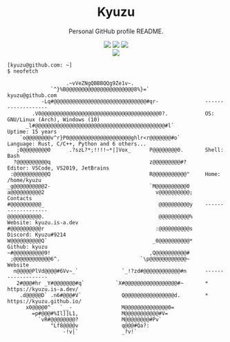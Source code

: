 <div align="center">
    <h1>Kyuzu</h1>
    <p>Personal GitHub profile README.</p>
    <a href="https://kyuzu.is-a.dev/"><img src="https://img.shields.io/website?down_color=red&down_message=Offline&label=kyuzu.is-a.dev&style=flat-square&up_color=green&up_message=Online&url=https%3A%2F%2Fkyuzu.is-a.dev" /></a>
    <a href="https://kyuzu.github.io/"><img src="https://img.shields.io/website?down_color=red&down_message=Offline&label=kyuzu.github.io&logo=github&style=flat-square&up_color=green&up_message=Online&url=https%3A%2F%2Fkyuzu.github.io%2F" /></a>
    <a href="https://kyuzu.deno.dev/"><img src="https://img.shields.io/website?down_color=red&down_message=Offline&label=kyuzu.deno.dev&logo=deno&style=flat-square&up_color=green&up_message=Online&url=https%3A%2F%2Fkyuzu.deno.dev%2F" /></a>
    <br />
    <a href="https://discord.gg/2AQjNBaMtj/"><img src="https://img.shields.io/discord/941980665962975283?logo=discord&logoColor=white&style=flat-square" /></a>
</div>


```console
[kyuzu@github.com: ~]
$ neofetch

                   .~vVeZNgQBBBQQg9Ze1v~.
              `^}%B@@@@@@@@@@@@@@@@@@@@@@8%}=`                  kyuzu@github.com
           -Lq#@@@@@@@@@@@@@@@@@@@@@@@@@@@@@@#qr-               -------------------
        .V0@@@@@@@@@@@@@@@@@@@@@@@@@@@@@@@@@@@@@@0?.            OS: GNU/Linux (Arch), Windows (10)
      _l#@@@@@@@@@@@@@@@@@@@@@@@@@@@@@@@@@@@@@@@@@@#l`          Uptime: 15 years
    `o@@@@@@@@v^r}P0@@@@@@@@@@@@@@@@@@@@ghlr<r@@@@@@@#o`        Language: Rust, C/C++, Python and 6 others...
   ;0@@@@@@@@0      .?szL?*;!!!!~*|]Vox_      P@@@@@@@@0.       Shell: Bash
  ?@@@@@@@@@@q                                z@@@@@@@@@#?      Editor: VSCode, VS2019, JetBrains
 :@@@@@@@@@@@Q                                R@@@@@@@@@@@"     Home: /home/kyuzu
_g@@@@@@@@@@2-                                `M@@@@@@@@@@0 
a@@@@@@@@@@2                                    v@@@@@@@@@@;    Contacts
#@@@@@@@@@@_                                     @@@@@@@@@@y    -------------------
@@@@@@@@@@@.                                     @@@@@@@@@@%    Website: kyuzu.is-a.dev
#@@@@@@@@@@r                                    :@@@@@@@@@@s    Discord: Kyuzu#9214
W@@@@@@@@@@Q`                                  _0@@@@@@@@@@*    Github: kyuzu
~#@@@@@@@@@@9!                                ,Q@@@@@@@@@@#
 ;@@@@@@@@@@@@6^.                          `\p@@@@@@@@@@@@~     Website
  n@@@@@PlVd@@@@#6Vv~_`              `_!?zd#@@@@@@@@@@@@#n      -------------------
   2#@@@#hr _Y#@@@@@@@#q`          `X#@@@@@@@@@@@@@@@@@#~       * https://kyuzu.is-a.dev/
    .d@@@@@D` .n6#@@@#V`             Q@@@@@@@@@@@@@@@@d.        * https://kyuzu.github.io/
      x0@@@@0^   `__-                M@@@@@@@@@@@@@@0=
        =p#@@@#%Il]]L1,              M@@@@@@@@@@@#V=
          `vR#@@@@@@@@?              M@@@@@@@@#Pv`
              "Lf8@@@@v              q@@@#Qa?:
                  -!v|`              _?v!`
```

